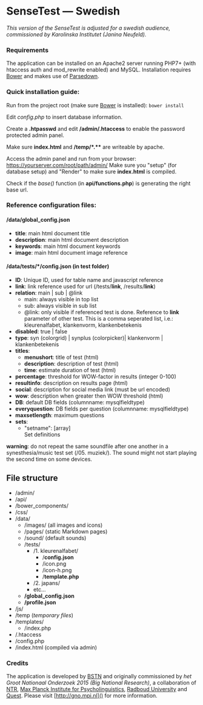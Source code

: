 # SenseTest — Swedish

_This version of the SenseTest is adjusted for a swedish audience, commissioned by Karolinska Institutet (Janina Neufeld)._

### Requirements

The application can be installed on an Apache2 server running PHP7+ (with htaccess auth and mod_rewrite enabled) and MySQL. Installation requires [Bower](https://bower.io/) and makes use of [Parsedown](https://parsedown.org).

### Quick installation guide:

Run from the project root (make sure [Bower](https://bower.io/) is installed):
`bower install`

Edit _config.php_ to insert database information.

Create a **.htpasswd** and edit **/admin/.htaccess** to enable the password protected admin panel.

Make sure **index.html** and **/temp/\*.\*\*** are writeable by apache.

Access the admin panel and run from your browser:
https://yourserver.com/root/path/admin/
Make sure you "setup" (for database setup) and "Render" to make sure **index.html** is compiled.

Check if the *base()* function (in **api/functions.php**) is generating the right base url.

### Reference configuration files:

#### /data/global_config.json
- **title**: main html document title
- **description**: main html document description
- **keywords**: main html document keywords
- **image**: main html document image reference

#### /data/tests/*/config.json (in test folder)
- **ID**: Unique ID, used for table name and javascript reference
- **link**: link reference used for url (/tests/**link**, /results/**link**)
- **relation**: main | sub | @link
    - main: always visible in top list
    - sub: always visible in sub list
    - @link: only visible if referenced test is done. Reference to **link** parameter of other test. This is a comma seperated list, i.e.: kleurenalfabet, klankenvorm, klankenbetekenis
- **disabled**: true | false
- **type**: syn (colorgrid) | synplus (colorpicker)| klankenvorm | klankenbetekenis
- **titles**:
    - **menushort**: title of test (html)
    - **description**: description of test (html)
    - **time**: estimate duration of test (html)
- **percentage**: threshold for WOW-factor in results (integer 0-100)
- **resultinfo**: description on results page (html)
- **social**: description for social media link (must be url encoded)
- **wow**: description when greater then WOW threshold (html)
- **DB**: default DB fields (columnname: mysqlfieldtype)
- **everyquestion**: DB fields per question (columnname: mysqlfieldtype)
- **maxsetlength**: maximum questions
- **sets**:
    - "setname": [array]<Br>
    Set definitions

**warning**: do not repeat the same soundfile after one another in a synesthesia/music test set (/05. muziek/). The sound might not start playing the second time on some devices.

## File structure

- /admin/
- /api/
- /bower_components/
- /css/
- /data/
    - /images/ (all images and icons)
    - /pages/ (static Markdown pages)
    - /sound/ (default sounds)
    - /tests/
        - /1. kleurenalfabet/
            - /**config.json**
            - /icon.png
            - /icon-h.png
            - /**template.php**
        - /2. japans/
        - etc...
    - **/global_config.json**
    - **/profile.json**
- /js/
- /temp (_temporary files_)
- /templates/
    - /index.php
- /.htaccess
- /config.php
- /index.html (compiled via admin)

### Credits

The application is developed by [BSTN](http://www.bstn.nl) and originally commissioned by _het Groot Nationaal Onderzoek 2015 (Big National Research)_, a collaboration of [NTR](https://ntr.nl/), [Max Planck Institute for Psycholinguistics](https://www.mpi.nl), [Radboud University](https://www.ru.nl) and [Quest](https://quest.nl/). Please visit [http://gno.mpi.nl]() for more information.